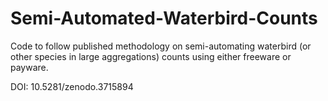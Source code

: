 # Semi-Automated-Waterbird-Counts

Code to follow published methodology on semi-automating waterbird (or other species in large aggregations) counts using either freeware or payware.


DOI: 10.5281/zenodo.3715894
